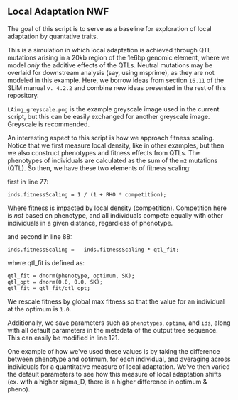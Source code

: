 ##  Local Adaptation NWF

The goal of this script is to serve as a baseline for exploration of local adaptation by quantative traits.

This is a simulation in which local adaptation is achieved through QTL mutations arising in a 20kb region of the 1e6bp genomic element, where we model *only* the additive effects of the QTLs. Neutral mutations may be overlaid for downstream analysis (say, using msprime), as they are not modeled in this example. Here, we borrow ideas from section `16.11` of the SLiM manual `v. 4.2.2` and combine new ideas presented in the rest of this repository.

`LAimg_greyscale.png` is the example greyscale image used in the current script, but this can be easily exchanged for another greyscale image. Greyscale is recommended. 

An interesting aspect to this script is how we approach fitness scaling. Notice that we first measure local density, like in other examples, but then we also construct phenotypes and fitness effects from QTLs. The phenotypes of individuals are calculated as the sum of the `m2` mutations (QTL). So then, we have these two elements of fitness scaling:

first in line 77:
```
inds.fitnessScaling = 1 / (1 + RHO * competition);
```
Where fitness is impacted by local density (competition). Competition here is *not* based on phenotype, and all individuals compete equally with other individuals in a given distance, regardless of phenotype.

and second in line 88:
```
inds.fitnessScaling =   inds.fitnessScaling * qtl_fit;
```
where qtl_fit is defined as:
```
qtl_fit = dnorm(phenotype, optimum, SK);
qtl_opt = dnorm(0.0, 0.0, SK);
qtl_fit = qtl_fit/qtl_opt;
``` 
We rescale fitness by global max fitness so that the value for an individual at the optimum is `1.0`.

Additionally, we save parameters such as `phenotypes`, `optima`, and `ids`, along with all default parameters in the metadata of the output tree sequence. This can easily be modified in line 121. 

One example of how we've used these values is by taking the difference between phenotype and optimum, for each individual, and averaging across individuals for a quantitative measure of local adaptation. We've then varied the default parameters to see how this measure of local adaptation shifts (ex. with a higher sigma_D, there is a higher difference in optimum & pheno).